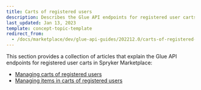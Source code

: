 ```yaml
---
title: Carts of registered users
description: Describes the Glue API endpoints for registered user carts in Spryker Marketplace
last_updated: Jan 13, 2023
template: concept-topic-template
redirect_from:
  - /docs/marketplace/dev/glue-api-guides/202212.0/carts-of-registered-users/carts-of-registered-users.html
---
```


This section provides a collection of articles that explain the Glue API endpoints for registered user carts in Spryker Marketplace:
* [Managing carts of registered users](/docs/marketplace/dev/glue-api-guides/{{page.version}}/carts-of-registered-users/managing-carts-of-registered-users.html)
* [Managing items in carts of registered users](/docs/pbc/all/cart-and-checkout/{{page.version}}/marketplace/manage-using-glue-api/carts-of-registered-users/manage-items-in-carts-of-registered-users.html)
